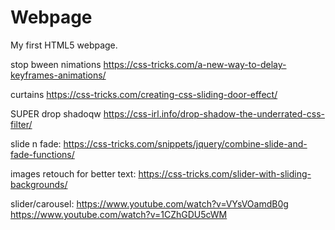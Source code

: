 # Webpage
My first HTML5 webpage.

stop bween nimations
https://css-tricks.com/a-new-way-to-delay-keyframes-animations/

curtains
https://css-tricks.com/creating-css-sliding-door-effect/

SUPER  drop shadoqw
https://css-irl.info/drop-shadow-the-underrated-css-filter/

slide n fade:
https://css-tricks.com/snippets/jquery/combine-slide-and-fade-functions/

images retouch for better text:
https://css-tricks.com/slider-with-sliding-backgrounds/

slider/carousel:
https://www.youtube.com/watch?v=VYsVOamdB0g
https://www.youtube.com/watch?v=1CZhGDU5cWM
